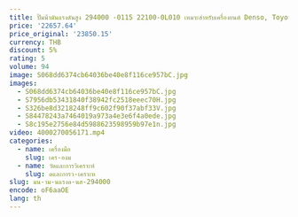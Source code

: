 ```yaml
---
title: ปั๊มน้ํามันแรงดันสูง 294000 -0115 22100-0L010 เหมาะสําหรับเครื่องยนต์ Denso, Toyota
price: '22657.64'
price_original: '23850.15'
currency: THB
discount: 5%
rating: 5
volume: 94
image: S068dd6374cb64036be40e8f116ce957bC.jpg
images:
  - S068dd6374cb64036be40e8f116ce957bC.jpg
  - S7956db53431840f38942fc2518eeec70H.jpg
  - S326be8d3218248ff9c602f90f37abf33V.jpg
  - S84478243a7464019a973a4e3e6f4a0ede.jpg
  - S8c195e2756e84d5988623598959b97e1n.jpg
video: 4000270056171.mp4
categories:
  - name: เครื่องมือ
    slug: เคร-องม
  - name: วัดและการวิเคราะห์
    slug: ดและการว-เคราะห
slug: มน-าม-นแรงด-นส-294000
encode: oF6aaOE
lang: th
---
```

  